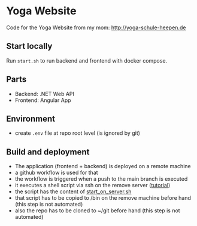 # Yoga Website

Code for the Yoga Website from my mom: http://yoga-schule-heepen.de

## Start locally

Run `start.sh` to run backend and frontend with docker compose.

## Parts

- Backend: .NET Web API
- Frontend: Angular App

## Environment

- create `.env` file at repo root level (is ignored by git)

## Build and deployment

- The application (frontend + backend) is deployed on a remote machine
- a github workflow is used for that
- the workflow is triggered when a push to the main branch is executed
- it executes a shell script via ssh on the remove server ([tutorial](https://nbailey.ca/post/github-actions-ssh/))
- the script has the content of [start_on_server.sh](start_on_server.sh)
- that script has to be copied to /bin on the remove machine before hand (this step is not automated)
- also the repo has to be cloned to ~/git before hand (this step is not automated)

